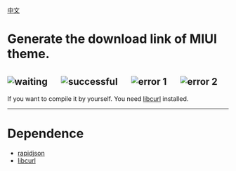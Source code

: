 [中文](readme_zh.md)

# Generate the download link of MIUI theme.
![waiting](https://i.loli.net/2018/12/04/5c05de3f915ea.jpg)
　
![successful](https://i.loli.net/2018/12/04/5c05de3fb0267.jpg)
　
![error 1](https://i.loli.net/2018/12/04/5c05de4086ab1.jpg)
　
![error 2](https://i.loli.net/2018/12/04/5c05de40793c0.jpg)
　
-----
If you want to compile it by yourself. You need [libcurl](https://curl.haxx.se/download.html) installed.

-----
# Dependence
 - [rapidjson](https://github.com/Tencent/rapidjson)
 - [libcurl](https://curl.haxx.se/download.html)
